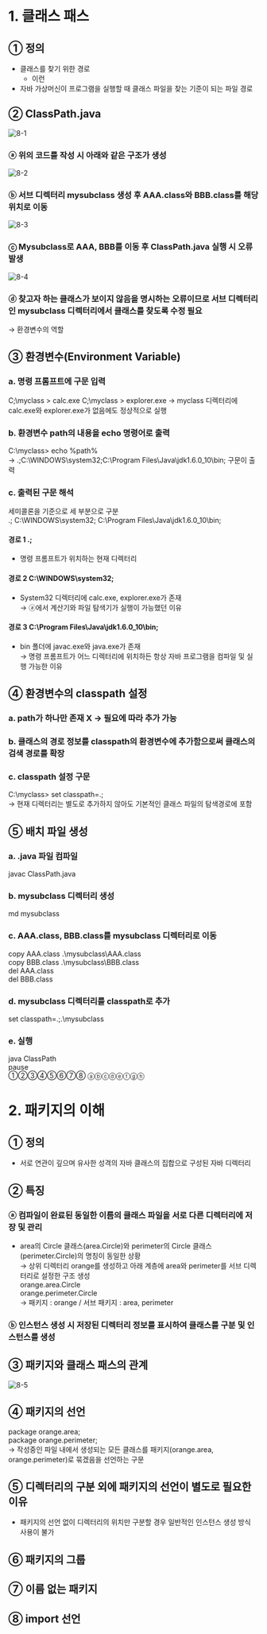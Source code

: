 # 1. 클래스 패스  
## ① 정의  
  - 클래스를 찾기 위한 경로  
    - 이런
  - 자바 가상머신이 프로그램을 실행할 때 클래스 파일을 찾는 기준이 되는 파일 경로  
## ② ClassPath.java  
![8-1](https://user-images.githubusercontent.com/48504392/67634122-54851b80-f8fb-11e9-972e-e0488aa007c1.png)  
### ⓐ 위의 코드를 작성 시 아래와 같은 구조가 생성  
![8-2](https://user-images.githubusercontent.com/48504392/67634149-9746f380-f8fb-11e9-8329-54f43eef2010.png)  
### ⓑ 서브 디렉터리 mysubclass 생성 후 AAA.class와 BBB.class를 해당 위치로 이동 
![8-3](https://user-images.githubusercontent.com/48504392/67634161-c3627480-f8fb-11e9-90ef-842ad8e1e918.png)  
### ⓒ Mysubclass로 AAA, BBB를 이동 후 ClassPath.java 실행 시 오류 발생  
![8-4](https://user-images.githubusercontent.com/48504392/67634170-d2492700-f8fb-11e9-98d3-d32a2dc542a0.png)  
### ⓓ 찾고자 하는 클래스가 보이지 않음을 명시하는 오류이므로 서브 디렉터리인 mysubclass 디렉터리에서 클래스를 찾도록 수정 필요  
→ 환경변수의 역할
## ③ 환경변수(Environment Variable)  
### a. 명령 프롬프트에 구문 입력  
C;\myclass > calc.exe
C;\myclass > explorer.exe 
→ myclass 디렉터리에 calc.exe와 explorer.exe가 없음에도 정상적으로 실행
### b. 환경변수 path의 내용을 echo 명령어로 출력  
C:\myclass> echo %path%  
→ .;C:\WINDOWS\system32;C:\Program Files\Java\jdk1.6.0_10\bin; 구문이 출력  
### c. 출력된 구문 해석  
세미콜론을 기준으로 세 부분으로 구분  
.; C:\WINDOWS\system32; C:\Program Files\Java\jdk1.6.0_10\bin;  
#### 경로 1 .;
- 명령 프롬프트가 위치하는 현재 디렉터리  
#### 경로 2 C:\WINDOWS\system32;  
- System32 디렉터리에 calc.exe, explorer.exe가 존재  
→ ⓐ에서 계산기와 파일 탐색기가 실행이 가능했던 이유  
#### 경로 3 C:\Program Files\Java\jdk1.6.0_10\bin;  
- bin 폴더에 javac.exe와 java.exe가 존재  
→ 명령 프롬프트가 어느 디렉터리에 위치하든 항상 자바 프로그램을 컴파일 및 실행 가능한 이유  
## ④ 환경변수의 classpath 설정  
### a. path가 하나만 존재 X → 필요에 따라 추가 가능  
### b. 클래스의 경로 정보를 classpath의 환경변수에 추가함으로써 클래스의 검색 경로를 확장  
### c. classpath 설정 구문  
C:\myclass> set classpath=.;  
→ 현재 디렉터리는 별도로 추가하지 않아도 기본적인 클래스 파일의 탐색경로에 포함  
## ⑤ 배치 파일 생성  
### a. .java 파일 컴파일  
javac ClassPath.java  
### b. mysubclass 디렉터리 생성  
md mysubclass  
### c. AAA.class, BBB.class를 mysubclass 디렉터리로 이동  
copy AAA.class .\mysubclass\AAA.class  
copy BBB.class .\mysubclass\BBB.class  
del AAA.class  
del BBB.class  
### d. mysubclass 디렉터리를 classpath로 추가  
set classpath=.;.\mysubclass  
### e. 실행  
java ClassPath  
pause  
①②③④⑤⑥⑦⑧
ⓐⓑⓒⓓⓔⓕⓖⓗ
# 2. 패키지의 이해  
## ① 정의  
- 서로 연관이 깊으며 유사한 성격의 자바 클래스의 집합으로 구성된 자바 디렉터리  
## ② 특징  
### ⓐ 컴파일이 완료된 동일한 이름의 클래스 파일을 서로 다른 디렉터리에 저장 및 관리  
- area의 Circle 클래스(area.Circle)와 perimeter의 Circle 클래스(perimeter.Circle)의 명칭이 동일한 상황  
→ 상위 디렉터리 orange를 생성하고 아래 계층에 area와 perimeter를 서브 디렉터리로 설정한 구조 생성  
orange.area.Circle  
orange.perimeter.Circle  
→ 패키지 : orange / 서브 패키지 : area, perimeter  
### ⓑ 인스턴스 생성 시 저장된 디렉터리 정보를 표시하여 클래스를 구분 및 인스턴스를 생성  
## ③ 패키지와 클래스 패스의 관계  
![8-5](https://user-images.githubusercontent.com/48504392/67634262-de81b400-f8fc-11e9-9bfc-418cbe3d1c3e.png)  
## ④ 패키지의 선언  
package orange.area;  
package orange.perimeter;  
→ 작성중인 파일 내에서 생성되는 모든 클래스를 패키지(orange.area, orange.perimeter)로 묶겠음을 선언하는 구문  
## ⑤ 디렉터리의 구분 외에 패키지의 선언이 별도로 필요한 이유  
- 패키지의 선언 없이 디렉터리의 위치만 구분할 경우 일반적인 인스턴스 생성 방식 사용이 불가  
## ⑥ 패키지의 그룹  
## ⑦ 이름 없는 패키지  
## ⑧ import 선언  
